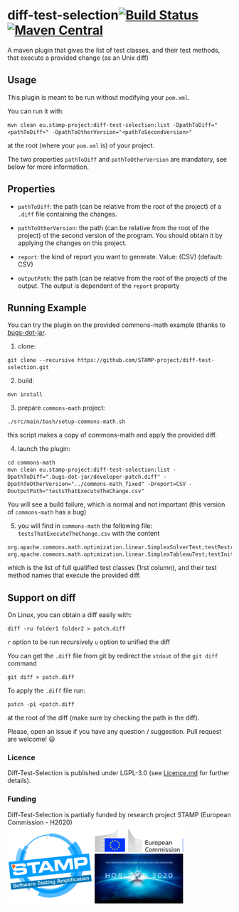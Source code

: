 # diff-test-selection[![Build Status](https://travis-ci.org/STAMP-project/diff-test-selection.svg?branch=master)](https://travis-ci.org/STAMP-project/diff-test-selection)[![Maven Central](https://maven-badges.herokuapp.com/maven-central/eu.stamp-project/diff-test-selection/badge.svg)](https://mavenbadges.herokuapp.com/maven-central/eu.stamp-project/diff-test-selection)

A maven plugin that gives the list of test classes, and their test methods, that execute a provided change (as an Unix diff)

## Usage

This plugin is meant to be run without modifying your `pom.xml`.

You can run it with:

```shell
mvn clean eu.stamp-project:diff-test-selection:list -DpathToDiff="<pathToDiff>" -DpathToOtherVersion="<pathToSecondVersion>"
```

at the root (where your `pom.xml` is) of your project.

The two properties `pathToDiff` and `pathToOtherVersion` are mandatory, see below for more information.

## Properties

* `pathToDiff`: the path (can be relative from the root of the project) of a `.diff` file containing the changes.

* `pathToOtherVersion`: the path (can be relative from the root of the project) of the second version of the program. You should obtain it by applying the changes on this project.

* `report`: the kind of report you want to generate. Value: (CSV) (default: CSV)

* `outputPath`: the path (can be relative from the root of the project) of the output. The output is dependent of the `report` property

## Running Example

You can try the plugin on the provided commons-math example (thanks to [bugs-dot-jar](https://github.com/bugs-dot-jar/bugs-dot-jar).

1. clone:
```shell
git clone --recursive https://github.com/STAMP-project/diff-test-selection.git
```
2. build:
```shell
mvn install
```
3. prepare `commons-math` project:
```shell
./src/main/bash/setup-commons-math.sh
```
this script makes a copy of commons-math and apply the provided diff.

4. launch the plugin:
```shell
cd commons-math
mvn clean eu.stamp-project:diff-test-selection:list -DpathToDiff=".bugs-dot-jar/developer-patch.diff" -DpathToOtherVersion="../commons-math_fixed" -Dreport=CSV -DoutputPath="testsThatExecuteTheChange.csv"
```
You will see a build failure, which is normal and not important (this version of `commons-math` has a bug)

5. you will find in `commons-math` the following file: `testsThatExecuteTheChange.csv` with the content
```
org.apache.commons.math.optimization.linear.SimplexSolverTest;testRestrictVariablesToNonNegative;testInfeasibleSolution;testSimplexSolver;testMath272;testModelWithNoArtificialVars;testEpsilon;testSolutionWithNegativeDecisionVariable;testLargeModel;testMath286;testMinimization;testSingleVariableAndConstraint;testTrivialModel;testUnboundedSolution
org.apache.commons.math.optimization.linear.SimplexTableauTest;testInitialization;testSerial;testdiscardArtificialVariables
```

which is the list of full qualified test classes (1rst column), and their test method names that execute the provided diff.

## Support on diff

On Linux, you can obtain a diff easily with:
```shell
diff -ru folder1 folder2 > patch.diff
```
`r` option to be run recursively
`u` option to unified the diff

You can get the `.diff` file from git by redirect the `stdout` of the `git diff` command
```shell
git diff > patch.diff
```

To apply the `.diff` file run:
```shell
patch -p1 <patch.diff
```
at the root of the diff (make sure by checking the path in the diff).


Please, open an issue if you have any question / suggestion. Pull request are welcome! 😃

### Licence

Diff-Test-Selection is published under LGPL-3.0 (see [Licence.md](https://github.com/STAMP-project/testrunner/blob/master/LICENSE) for
further details).

### Funding

Diff-Test-Selection is partially funded by research project STAMP (European Commission - H2020)
![STAMP - European Commission - H2020](docs/logo_readme_md.png)
